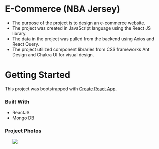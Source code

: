 <h1>E-Commerce (NBA Jersey)</h1>
<ul>
    <li>The purpose of the project is to design an e-commerce website.</li>
    <li>The project was created in JavaScript language using the React JS library.</li>
    <li>The data in the project was pulled from the backend using Axios and React Query.</li>
    <li>The project utilized component libraries from CSS frameworks Ant Design and Chakra UI for visual design.</li>
</ul>

<h1>Getting Started</h1>
<p>This project was bootstrapped with <a href="https://github.com/facebook/create-react-app">Create React App</a>.</p>

<h3>Built With</h3>
<ul>
    <li>ReactJS</li>
    <li>Mongo DB</li>
</ul>

<h3>Project Photos</h3>
<ul>
    <img src="![alt text](image.png)">
</ul>
